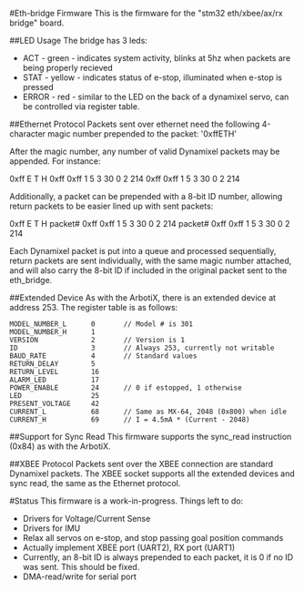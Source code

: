#Eth-bridge Firmware
This is the firmware for the "stm32 eth/xbee/ax/rx bridge" board.

##LED Usage
The bridge has 3 leds:
 * ACT - green - indicates system activity, blinks at 5hz when packets are
   being properly recieved
 * STAT - yellow - indicates status of e-stop, illuminated when e-stop is pressed
 * ERROR - red - similar to the LED on the back of a dynamixel servo, can be
   controlled via register table.

##Ethernet Protocol
Packets sent over ethernet need the following 4-character magic number
prepended to the packet: '0xffETH'

After the magic number, any number of valid Dynamixel packets may be
appended. For instance:

  0xff E T H 0xff 0xff 1 5 3 30 0 2 214 0xff 0xff 1 5 3 30 0 2 214

Additionally, a packet can be prepended with a 8-bit ID number, allowing
return packets to be easier lined up with sent packets:

  0xff E T H packet# 0xff 0xff 1 5 3 30 0 2 214 packet# 0xff 0xff 1 5 3 30 0 2 214

Each Dynamixel packet is put into a queue and processed sequentially, return packets
are sent individually, with the same magic number attached, and will also carry
the 8-bit ID if included in the original packet sent to the eth_bridge.

##Extended Device
As with the ArbotiX, there is an extended device at address 253. The register table 
is as follows:

    MODEL_NUMBER_L      0       // Model # is 301
    MODEL_NUMBER_H      1
    VERSION             2       // Version is 1
    ID                  3       // Always 253, currently not writable
    BAUD_RATE           4       // Standard values
    RETURN_DELAY        5
    RETURN_LEVEL        16
    ALARM_LED           17
    POWER_ENABLE        24      // 0 if estopped, 1 otherwise
    LED                 25
    PRESENT_VOLTAGE     42
    CURRENT_L           68      // Same as MX-64, 2048 (0x800) when idle
    CURRENT_H           69      // I = 4.5mA * (Current - 2048)

##Support for Sync Read
This firmware supports the sync_read instruction (0x84) as with the ArbotiX.

##XBEE Protocol
Packets sent over the XBEE connection are standard Dynamixel packets. The 
XBEE socket supports all the extended devices and sync read, the same as
the Ethernet protocol.

#Status
This firmware is a work-in-progress. Things left to do:
 * Drivers for Voltage/Current Sense
 * Drivers for IMU
 * Relax all servos on e-stop, and stop passing goal position commands
 * Actually implement XBEE port (UART2), RX port (UART1)
 * Currently, an 8-bit ID is always prepended to each packet, it is 0 if no ID
   was sent. This should be fixed.
 * DMA-read/write for serial port
